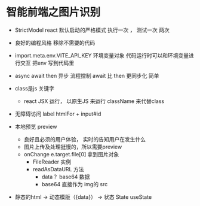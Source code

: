# 智能前端之图片识别

- StrictModel react 默认启动的严格模式
  执行一次 ， 测试一次 两次
- 良好的编程风格
  移除不需要的代码
- import.meta.env.VITE_API_KEY 环境变量对象 
  代码运行时可以和环境变量进行交互
  把env 写到代码里
- async await 
  then 
  异步
  流程控制
  await 比 then 更同步化 简单
- class是js 关键字
  - react JSX 运行， 以原生JS 来运行
  className 来代替class
- 无障碍访问
  label htmlFor + input#id
- 本地预览 preview
  - 良好且必须的用户体验， 实时的告知用户在发生什么
  - 图片上传及处理挺慢的，所以需要preview
  - onChange 
    e.target.file[0] 拿到图片对象
    - FileReader 实例
    - readAsDataURL 方法
      - data？ base64 数据
      - base64 直接作为 img的 src

- 静态的html -> 动态模版（{data}） -> 状态 State useState        